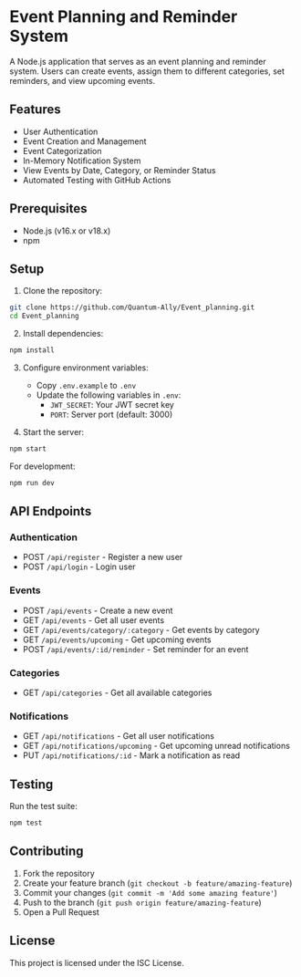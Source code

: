 # Event Planning and Reminder System

A Node.js application that serves as an event planning and reminder system. Users can create events, assign them to different categories, set reminders, and view upcoming events.

## Features

- User Authentication
- Event Creation and Management
- Event Categorization
- In-Memory Notification System
- View Events by Date, Category, or Reminder Status
- Automated Testing with GitHub Actions

## Prerequisites

- Node.js (v16.x or v18.x)
- npm

## Setup

1. Clone the repository:
```bash
git clone https://github.com/Quantum-Ally/Event_planning.git
cd Event_planning
```

2. Install dependencies:
```bash
npm install
```

3. Configure environment variables:
   - Copy `.env.example` to `.env`
   - Update the following variables in `.env`:
     - `JWT_SECRET`: Your JWT secret key
     - `PORT`: Server port (default: 3000)

4. Start the server:
```bash
npm start
```

For development:
```bash
npm run dev
```

## API Endpoints

### Authentication
- POST `/api/register` - Register a new user
- POST `/api/login` - Login user

### Events
- POST `/api/events` - Create a new event
- GET `/api/events` - Get all user events
- GET `/api/events/category/:category` - Get events by category
- GET `/api/events/upcoming` - Get upcoming events
- POST `/api/events/:id/reminder` - Set reminder for an event

### Categories
- GET `/api/categories` - Get all available categories

### Notifications
- GET `/api/notifications` - Get all user notifications
- GET `/api/notifications/upcoming` - Get upcoming unread notifications
- PUT `/api/notifications/:id` - Mark a notification as read

## Testing

Run the test suite:
```bash
npm test
```

## Contributing

1. Fork the repository
2. Create your feature branch (`git checkout -b feature/amazing-feature`)
3. Commit your changes (`git commit -m 'Add some amazing feature'`)
4. Push to the branch (`git push origin feature/amazing-feature`)
5. Open a Pull Request

## License

This project is licensed under the ISC License. 